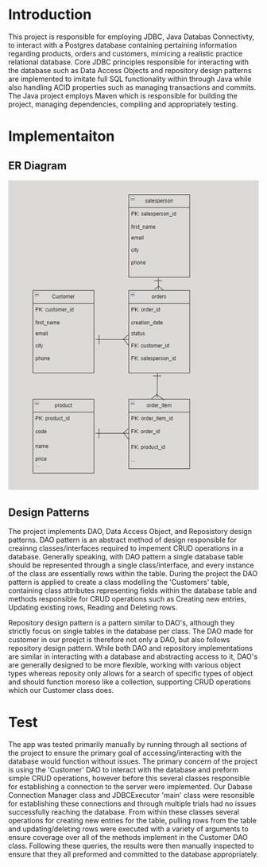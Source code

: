 # Introduction
This project is responsible for employing JDBC, Java Databas Connectivty, to interact with a Postgres database containing pertaining information regarding products,
orders and customers, mimicing a realistic practice relational database. Core JDBC principles responsible for interacting with the database such as Data Access Objects
and repository design patterns are implemented to imitate full SQL functionality within through Java while also handling ACID properties such as managing transactions 
and commits. The Java project employs Maven which is responsible for building the project, managing dependencies, compiling and appropriately testing.

# Implementaiton
## ER Diagram
![ER Diagram](/core_java/jdbc/assets/erdJDBC.png)

## Design Patterns
The project implements DAO, Data Access Object, and Reposistory design patterns. DAO pattern is an abstract method of design responsible for creainng classes/interfaces
required to impement CRUD operations in a database. Generally speaking, with DAO pattern a single database table should be represented through a single class/interface,
and every instance of the class are essentially rows within the table. During the project the DAO pattern is applied to create a class modelling the 'Customers' table,
containing class attributes representing fields within the database table and methods responsible for CRUD operations such as Creating new entries, Updating existing 
rows, Reading and Deleting rows.

Repository design pattern is a pattern similar to DAO's, although they strictly focus on single tables in the database per class. The DAO made for customer in our proejct is therefore not only a DAO, but also follows repository design pattern. While both DAO and repository implementations are similar in interacting with a database and abstracting access to it, DAO's are generally designed to be more flexible, working with various object types whereas reposity only allows for a search of specific types of object and should function moreso like a collection, supporting CRUD operations which our Customer class does.



# Test
The app was tested primarily manually by running through all sections of the project to ensure the primary goal of accessing/interacting with the database would function without issues. The primary concern of the project is using the 'Customer' DAO to interact with the database and preform simple CRUD operations, however before this several classes responsible for establishing a connection to the server were implemented. Our Dabase Connection Manager class and JDBCExecutor 'main' class were resonsible for establishing these connections and through multiple trials had no issues successfully reaching the database. From within these classes several operations for creating new entries for the table, pulling rows from the table and updating/deleting rows were executed with a variety of arguments to ensure coverage over all of the methods implement in the Customer DAO class. Following these queries, the results were then manually inspected to ensure that they all preformed and committed to the database appropriately.
